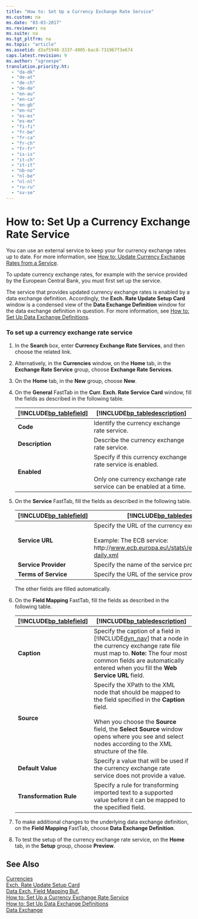 ```yaml
---
title: "How to: Set Up a Currency Exchange Rate Service"
ms.custom: na
ms.date: "03-03-2017"
ms.reviewer: na
ms.suite: na
ms.tgt_pltfrm: na
ms.topic: "article"
ms.assetid: d3af5948-3337-4905-bac8-731967f3e674
caps.latest.revision: 9
ms.author: "sgroespe"
translation.priority.ht: 
  - "da-dk"
  - "de-at"
  - "de-ch"
  - "de-de"
  - "en-au"
  - "en-ca"
  - "en-gb"
  - "en-nz"
  - "es-es"
  - "es-mx"
  - "fi-fi"
  - "fr-be"
  - "fr-ca"
  - "fr-ch"
  - "fr-fr"
  - "is-is"
  - "it-ch"
  - "it-it"
  - "nb-no"
  - "nl-be"
  - "nl-nl"
  - "ru-ru"
  - "sv-se"
---
```

# How to: Set Up a Currency Exchange Rate Service
You can use an external service to keep your for currency exchange rates up to date. For more information, see [How to: Update Currency Exchange Rates from a Service](../../BusinessFunctionality/DataExchange/how-to-update-currency-exchange-rates-from-a-service.md).  
  
 To update currency exchange rates, for example with the service provided by the European Central Bank, you must first set up the service.  
  
 The service that provides updated currency exchange rates is enabled by a data exchange definition. Accordingly, the **Exch. Rate Update Setup Card** window is a condensed view of the **Data Exchange Definition** window for the data exchange definition in question. For more information, see [How to: Set Up Data Exchange Definitions](../../BusinessFunctionality/DataExchange/how-to-set-up-data-exchange-definitions.md).  
  
### To set up a currency exchange rate service  
  
1.  In the **Search** box, enter **Currency Exchange Rate Services**, and then choose the related link.  
  
2.  Alternatively, in the **Currencies** window, on the **Home** tab, in the **Exchange Rate Service** group, choose **Exchange Rate Services**.  
  
3.  On the **Home** tab, in the **New** group, choose **New**.  
  
4.  On the **General** FastTab in the **Curr. Exch. Rate Service Card** window, fill the fields as described in the following table.  
  
    |[!INCLUDE[bp_tablefield](../../ApplicationDesign/includes/bp_tablefield_md.md)]|[!INCLUDE[bp_tabledescription](../../ApplicationDesign/includes/bp_tabledescription_md.md)]|  
    |---------------------------------|---------------------------------------|  
    |**Code**|Identify the currency exchange rate service.|  
    |**Description**|Describe the currency exchange rate service.|  
    |**Enabled**|Specify if this currency exchange rate service is enabled.<br /><br /> Only one currency exchange rate service can be enabled at a time.|  
  
5.  On the **Service** FastTab, fill the fields as described in the following table.  
  
    |[!INCLUDE[bp_tablefield](../../ApplicationDesign/includes/bp_tablefield_md.md)]|[!INCLUDE[bp_tabledescription](../../ApplicationDesign/includes/bp_tabledescription_md.md)]|  
    |---------------------------------|---------------------------------------|  
    |**Service URL**|Specify the URL of the currency exchange rate service.<br /><br /> Example: The ECB service: http:\/\/www.ecb.europa.eu\/stats\/eurofxref\/eurofxref\-daily.xml|  
    |**Service Provider**|Specify the name of the service provider.|  
    |**Terms of Service**|Specify the URL of the service provider’s terms of use.|  
  
     The other fields are filled automatically.  
  
6.  On the **Field Mapping** FastTab, fill the fields as described in the following table.  
  
    |[!INCLUDE[bp_tablefield](../../ApplicationDesign/includes/bp_tablefield_md.md)]|[!INCLUDE[bp_tabledescription](../../ApplicationDesign/includes/bp_tabledescription_md.md)]|  
    |---------------------------------|---------------------------------------|  
    |**Caption**|Specify the caption of a field in [!INCLUDE[dyn_nav](../../ApplicationDesign/includes/dyn_nav_md.md)] that a node in the currency exchange rate file must map to. **Note:**  The four most common fields are automatically entered when you fill the **Web Service URL** field.|  
    |**Source**|Specify the XPath to the XML node that should be mapped to the field specified in the **Caption** field.<br /><br /> When you choose the **Source** field, the **Select Source** window opens where you see and select nodes according to the XML structure of the file.|  
    |**Default Value**|Specify a value that will be used if the currency exchange rate service does not provide a value.|  
    |**Transformation Rule**|Specify a rule for transforming imported text to a supported value before it can be mapped to the specified field.|  
  
7.  To make additional changes to the underlying data exchange definition, on the **Field Mapping** FastTab, choose **Data Exchange Definition**.  
  
8.  To test the setup of the currency exchange rate service, on the **Home** tab, in the **Setup** group, choose **Preview**.  
  
## See Also  
 [Currencies](assetId:///c41486d9-65f9-416a-b138-8de3ded8333b)   
 [Exch. Rate Update Setup Card](../Topic/\($%20N_1651%20Exch.%20Rate%20Update%20Setup%20Card%20$\).md)   
 [Data Exch. Field Mapping Buf.](../Topic/\($%20T_1265%20Data%20Exch.%20Field%20Mapping%20Buf.%20$\).md)   
 [How to: Set Up a Currency Exchange Rate Service](../../BusinessFunctionality/DataExchange/how-to-set-up-a-currency-exchange-rate-service.md)   
 [How to: Set Up Data Exchange Definitions](../../BusinessFunctionality/DataExchange/how-to-set-up-data-exchange-definitions.md)   
 [Data Exchange](../../BusinessFunctionality/DataExchange/data-exchange.md)